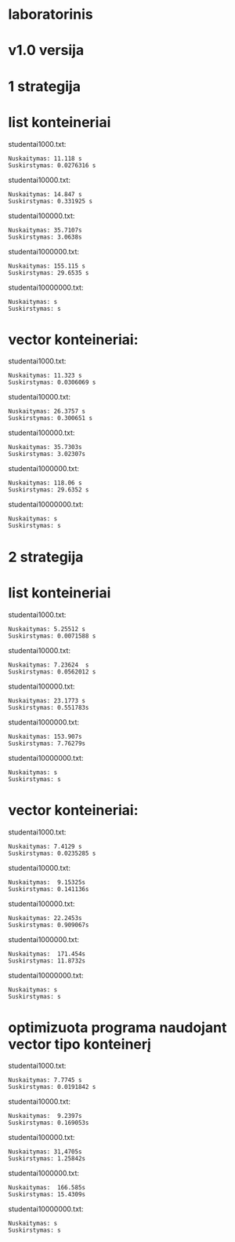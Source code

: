 # laboratorinis
# v1.0 versija
# 1 strategija
# list konteineriai 
studentai1000.txt:

    Nuskaitymas: 11.118 s
    Suskirstymas: 0.0276316 s

studentai10000.txt:

    Nuskaitymas: 14.847 s
    Suskirstymas: 0.331925 s
    
studentai100000.txt:

    Nuskaitymas: 35.7107s
    Suskirstymas: 3.0638s
studentai1000000.txt:

    Nuskaitymas: 155.115 s
    Suskirstymas: 29.6535 s

studentai10000000.txt:

    Nuskaitymas: s
    Suskirstymas: s
    
# vector konteineriai:
studentai1000.txt:

    Nuskaitymas: 11.323 s
    Suskirstymas: 0.0306069 s

studentai10000.txt:

    Nuskaitymas: 26.3757 s
    Suskirstymas: 0.300651 s
    
studentai100000.txt:

    Nuskaitymas: 35.7303s
    Suskirstymas: 3.02307s
studentai1000000.txt:

    Nuskaitymas: 118.06 s
    Suskirstymas: 29.6352 s

studentai10000000.txt:

    Nuskaitymas: s
    Suskirstymas: s
# 2 strategija
# list konteineriai 
studentai1000.txt:

    Nuskaitymas: 5.25512 s
    Suskirstymas: 0.0071588 s

studentai10000.txt:

    Nuskaitymas: 7.23624  s
    Suskirstymas: 0.0562012 s
    
studentai100000.txt:

    Nuskaitymas: 23.1773 s
    Suskirstymas: 0.551783s
    
studentai1000000.txt:

    Nuskaitymas: 153.907s
    Suskirstymas: 7.76279s

studentai10000000.txt:

    Nuskaitymas: s
    Suskirstymas: s
    
# vector konteineriai:
studentai1000.txt:

    Nuskaitymas: 7.4129 s
    Suskirstymas: 0.0235285 s

studentai10000.txt:

    Nuskaitymas:  9.15325s
    Suskirstymas: 0.141136s
    
studentai100000.txt:

    Nuskaitymas: 22.2453s
    Suskirstymas: 0.909067s
    
studentai1000000.txt:

    Nuskaitymas:  171.454s
    Suskirstymas: 11.8732s

studentai10000000.txt:

    Nuskaitymas: s
    Suskirstymas: s
    
# optimizuota programa naudojant vector tipo konteinerį 
studentai1000.txt:

    Nuskaitymas: 7.7745 s
    Suskirstymas: 0.0191842 s

studentai10000.txt:

    Nuskaitymas:  9.2397s
    Suskirstymas: 0.169053s
    
studentai100000.txt:

    Nuskaitymas: 31,4705s
    Suskirstymas: 1.25842s
    
studentai1000000.txt:

    Nuskaitymas:  166.585s
    Suskirstymas: 15.4309s

studentai10000000.txt:

    Nuskaitymas: s
    Suskirstymas: s

